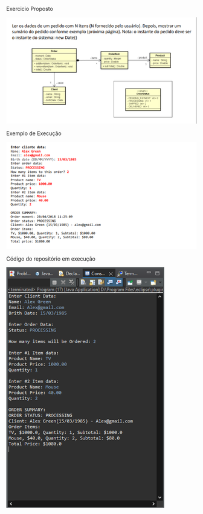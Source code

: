 <p>Exercicio Proposto<p/>
<img src="img/Question.PNG"/>
<br/>
<p>Exemplo de Execução<p/>
<img src="img/Example.PNG"/>
<br/>
<p>Código do repositório em execução<p/>
<img src="img/Execution.PNG"/>
<br/>